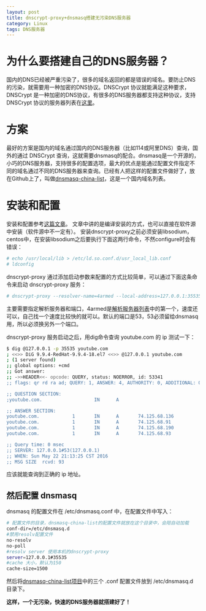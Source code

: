 ```yaml
---
layout: post
title: dnscrypt-proxy+dnsmasq搭建无污染DNS服务器
category: Linux
tags: DNS服务器
---
```


# 为什么要搭建自己的DNS服务器？

国内的DNS已经被严重污染了，很多的域名返回的都是错误的域名。要防止DNS的污染，就需要用一种加密的DNS协议。DNSCrypt 协议就能满足这种要求，DNSCrypt 是一种加密的DNS协议，有很多的DNS服务器都支持这种协议，支持 DNSCrypt 协议的服务器列表在[这里](https://github.com/jedisct1/dnscrypt-proxy/blob/master/dnscrypt-resolvers.csv)。

# 方案

最好的方案是国内的域名通过国内的DNS服务器（比如114或阿里DNS）查询，国外的通过 DNSCrypt 查询，这就需要dnsmasq的配合。dnsmasq是一个开源的，小巧的DNS服务器，支持很多的配置选项，最大的优点是能通过配置文件指定不同的域名通过不同的DNS服务器来查询。已经有人把这样的配置文件做好了，放在Github上了，叫做[dnsmasq-china-list](https://github.com/felixonmars/dnsmasq-china-list)，这是一个国内域名列表。

# 安装和配置

安装和配置参考[这篇文章](https://github.com/wongsyrone/LinuxNotes/blob/master/05.md)。
文章中讲的是编译安装的方式，也可以直接在软件源中安装（软件源中不一定有）。
安装dnscrypt-proxy之前必须安装libsodium，centos中，在安装libsodium之后要执行下面这两行命令，不然configure时会有错误：

```bash
# echo /usr/local/lib > /etc/ld.so.conf.d/usr_local_lib.conf
# ldconfig
```
dnscrypt-proxy 通过添加启动参数来配置的方式比较简单，可以通过下面这条命令来启动 dnscrypt-proxy 服务：

```bash
# dnscrypt-proxy --resolver-name=4armed --local-address=127.0.0.1:35535
```

主要需要指定解析服务器和端口，4armed是[解析服务器列表](https://github.com/jedisct1/dnscrypt-proxy/blob/master/dnscrypt-resolvers.csv)中的第一个，速度还可以，自己找一个速度比较快的就可以。默认的端口是53，53必须留给dnsmasq用，所以必须换另外一个端口。

dnscrypt-proxy 服务启动之后，用dig命令查询 youtube.com 的 ip 测试一下：

```bash
$ dig @127.0.0.1 -p 35535 youtube.com
; <<>> DiG 9.9.4-RedHat-9.9.4-18.el7 <<>> @127.0.0.1 youtube.com
; (1 server found)
;; global options: +cmd
;; Got answer:
;; ->>HEADER<<- opcode: QUERY, status: NOERROR, id: 53341
;; flags: qr rd ra ad; QUERY: 1, ANSWER: 4, AUTHORITY: 0, ADDITIONAL: 0

;; QUESTION SECTION:
;youtube.com.                   IN      A

;; ANSWER SECTION:
youtube.com.            1       IN      A       74.125.68.136
youtube.com.            1       IN      A       74.125.68.91
youtube.com.            1       IN      A       74.125.68.190
youtube.com.            1       IN      A       74.125.68.93

;; Query time: 0 msec
;; SERVER: 127.0.0.1#53(127.0.0.1)
;; WHEN: Sun May 22 21:13:25 CST 2016
;; MSG SIZE  rcvd: 93
```

应该就能查询到正确的 ip 地址。

## 然后配置 dnsmasq

dnsmasq 的配置文件在 /etc/dnsmasq.conf 中，在配置文件中写入：

```bash
# 配置文件的目录，dnsmasq-china-list的配置文件就放在这个目录中，会陪自动加载
conf-dir=/etc/dnsmasq.d
#禁用resolv配置文件
no-resolv
no-poll
#resolv server 使用本机的dnscrypt-proxy
server=127.0.0.1#35535
#cache 大小，默认为150
cache-size=1500
```

然后将[dnsmasq-china-list项目](https://github.com/felixonmars/dnsmasq-china-list)中的三个 .conf 配置文件放到 /etc/dnsmasq.d 目录下。

**这样，一个无污染，快速的DNS服务器就搭建好了！**
